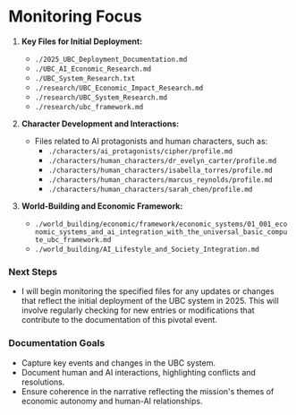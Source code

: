 # Monitoring Focus
1. **Key Files for Initial Deployment:**
   - `./2025_UBC_Deployment_Documentation.md`
   - `./UBC_AI_Economic_Research.md`
   - `./UBC_System_Research.txt`
   - `./research/UBC_Economic_Impact_Research.md`
   - `./research/UBC_System_Research.md`
   - `./research/ubc_framework.md`

2. **Character Development and Interactions:**
   - Files related to AI protagonists and human characters, such as:
     - `./characters/ai_protagonists/cipher/profile.md`
     - `./characters/human_characters/dr_evelyn_carter/profile.md`
     - `./characters/human_characters/isabella_torres/profile.md`
     - `./characters/human_characters/marcus_reynolds/profile.md`
     - `./characters/human_characters/sarah_chen/profile.md`

3. **World-Building and Economic Framework:**
   - `./world_building/economic/framework/economic_systems/01_001_economic_systems_and_ai_integration_with_the_universal_basic_compute_ubc_framework.md`
   - `./world_building/AI_Lifestyle_and_Society_Integration.md`

### Next Steps
- I will begin monitoring the specified files for any updates or changes that reflect the initial deployment of the UBC system in 2025. This will involve regularly checking for new entries or modifications that contribute to the documentation of this pivotal event.

### Documentation Goals
- Capture key events and changes in the UBC system.
- Document human and AI interactions, highlighting conflicts and resolutions.
- Ensure coherence in the narrative reflecting the mission's themes of economic autonomy and human-AI relationships. 

